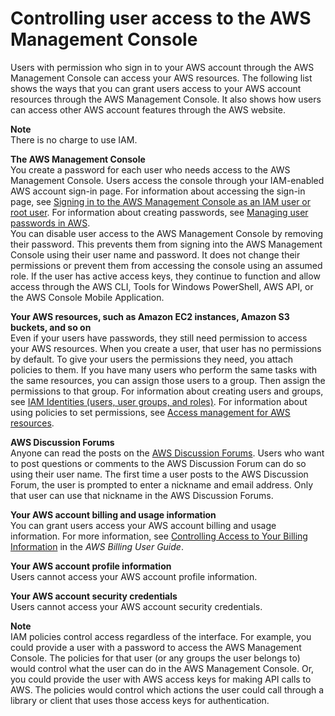 # Controlling user access to the AWS Management Console<a name="console_controlling-access"></a>

Users with permission who sign in to your AWS account through the AWS Management Console can access your AWS resources\. The following list shows the ways that you can grant users access to your AWS account resources through the AWS Management Console\. It also shows how users can access other AWS account features through the AWS website\.

**Note**  
There is no charge to use IAM\.

**The AWS Management Console**  
You create a password for each user who needs access to the AWS Management Console\. Users access the console through your IAM\-enabled AWS account sign\-in page\. For information about accessing the sign\-in page, see [Signing in to the AWS Management Console as an IAM user or root user](console.md)\. For information about creating passwords, see [Managing user passwords in AWS](id_credentials_passwords.md)\.  
You can disable user access to the AWS Management Console by removing their password\. This prevents them from signing into the AWS Management Console using their user name and password\. It does not change their permissions or prevent them from accessing the console using an assumed role\. If the user has active access keys, they continue to function and allow access through the AWS CLI, Tools for Windows PowerShell, AWS API, or the AWS Console Mobile Application\.

**Your AWS resources, such as Amazon EC2 instances, Amazon S3 buckets, and so on**  
Even if your users have passwords, they still need permission to access your AWS resources\. When you create a user, that user has no permissions by default\. To give your users the permissions they need, you attach policies to them\. If you have many users who perform the same tasks with the same resources, you can assign those users to a group\. Then assign the permissions to that group\. For information about creating users and groups, see [IAM Identities \(users, user groups, and roles\)](id.md)\. For information about using policies to set permissions, see [Access management for AWS resources](access.md)\.

**AWS Discussion Forums**  
Anyone can read the posts on the [AWS Discussion Forums](https://forums.aws.amazon.com/)\. Users who want to post questions or comments to the AWS Discussion Forum can do so using their user name\. The first time a user posts to the AWS Discussion Forum, the user is prompted to enter a nickname and email address\. Only that user can use that nickname in the AWS Discussion Forums\. 

**Your AWS account billing and usage information**  
You can grant users access your AWS account billing and usage information\. For more information, see [ Controlling Access to Your Billing Information](https://docs.aws.amazon.com/awsaccountbilling/latest/aboutv2/control-access-billing.html) in the *AWS Billing User Guide*\. 

**Your AWS account profile information**  
Users cannot access your AWS account profile information\.

**Your AWS account security credentials**  
Users cannot access your AWS account security credentials\.

**Note**  
IAM policies control access regardless of the interface\. For example, you could provide a user with a password to access the AWS Management Console\. The policies for that user \(or any groups the user belongs to\) would control what the user can do in the AWS Management Console\. Or, you could provide the user with AWS access keys for making API calls to AWS\. The policies would control which actions the user could call through a library or client that uses those access keys for authentication\.